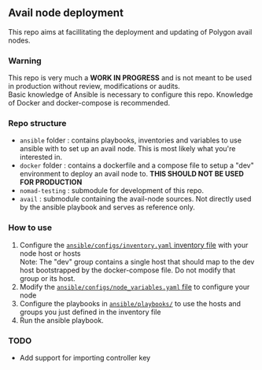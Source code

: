 ## Avail node deployment

This repo aims at facillitating the deployment and updating of Polygon avail nodes.

### Warning
This repo is very much a **WORK IN PROGRESS** and is not meant to be used in production without review, modifications or audits.<br>
Basic knowledge of Ansible is necessary to configure this repo. Knowledge of Docker and docker-compose is recommended.

### Repo structure
 * `ansible` folder : contains playbooks, inventories and variables to use ansible with to set up an avail node. This is most likely what you're interested in.
 * `docker` folder : contains a dockerfile and a compose file to setup a "dev" environment to deploy an avail node to. **THIS SHOULD NOT BE USED FOR PRODUCTION**
 * `nomad-testing` : submodule for development of this repo.
 * `avail` : submodule containing the avail-node sources. Not directly used by the ansible playbook and serves as reference only.

### How to use
 1. Configure the [`ansible/configs/inventory.yaml` inventory file](/ansible/configs/inventory.yaml) with your node host or hosts<br>
    Note: The "dev" group contains a single host that should map to the dev host bootstrapped by the docker-compose file. Do not modify that group or its host.
 2. Modify the [`ansible/configs/node_variables.yaml` file](/ansible/configs/node_variables.yaml) to configure  your node
 3. Configure the playbooks in [`ansible/playbooks/`](/ansible/playbooks/) to use the hosts and groups you just defined in the inventory file
 4. Run the ansible playbook.

### TODO
 * Add support for importing controller key